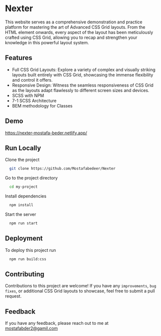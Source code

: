 
# Nexter

This website serves as a comprehensive demonstration and practice platform for mastering the art of Advanced CSS Grid layouts. From the <body> HTML element onwards, every aspect of the layout has been meticulously crafted using CSS Grid, allowing you to recap and strengthen your knowledge in this powerful layout system.


## Features

- Full CSS Grid Layouts: Explore a variety of complex and visually striking layouts built entirely with CSS Grid, showcasing the immense flexibility and control it offers.
- Responsive Design: Witness the seamless responsiveness of CSS Grid as the layouts adapt flawlessly to different screen sizes and devices.
- SCSS with NPM
- 7-1 SCSS Architecture
- BEM methodology for Classes

## Demo

https://nexter-mostafa-beder.netlify.app/

## Run Locally

Clone the project

```bash
  git clone https://github.com/Mostafabedeer/Nexter
```

Go to the project directory

```bash
  cd my-project
```

Install dependencies

```bash
  npm install
```

Start the server

```bash
  npm run start
```


## Deployment

To deploy this project run

```bash
  npm run build:css
```

## Contributing

Contributions to this project are welcome! If you have any `improvements`, `bug fixes`, or additional CSS Grid layouts to showcase, feel free to submit a pull request.



## Feedback

If you have any feedback, please reach out to me at mostafabder2@gamil.com

